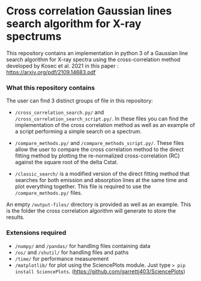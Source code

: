 # Cross correlation Gaussian lines search algorithm for X-ray spectrums
This repository contains an implementation in python 3 of a Gaussian line search algorithm for X-ray spectra using the cross-correlation method developed by Kosec et al. 2021 in this paper : https://arxiv.org/pdf/2109.14683.pdf

### What this repository contains

The user can find 3 distinct groups of file in this repository:

- `/cross_correlation_search.py/` and `/cross_correlation_search_script.py/`. In these files you can find the implementation of the cross correlation method as well as an example of a script performing a simple search on a spectrum.

- `/compare_methods.py/` and `/compare_methods_script.py/`. These files allow the user to compare the cross correlation method to the direct fitting method by plotting the re-normalized cross-correlation (RC) against the square root of the delta Cstat. 

- `/classic_search/` is a modified version of the direct fitting method that searches for both emission and absorption lines at the same time and plot everything together. This file is required to use the `/compare_methods.py/` files.

An empty `/output-files/` directory is provided as well as an example. This is the folder the cross correlation algorithm will generate to store the results.

### Extensions required

- `/numpy/` and `/pandas/` for handling files containing data
- `/os/` and `/shutil/` for handling files and paths
- `/time/` for performance measurement
- `/matplotlib/` for plot using the SciencePlots module. Just type `> pip install SciencePlots`. (https://github.com/garrettj403/SciencePlots)